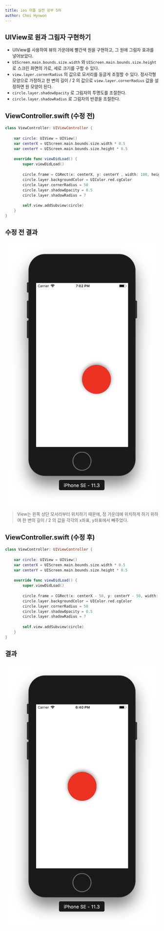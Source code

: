```yaml
---
title: ios 어플 실전 공부 5차
author: Choi Hyowon
---
```

## UIView로 원과 그림자 구현하기
* UIView를 사용하여 뷰의 가운데에 빨간색 원을 구현하고, 
그 원에 그림자 효과를 넣어보았다.
* `UIScreen.main.bounds.size.width`  와  `UIScreen.main.bounds.size.height` 로 스크린 화면의 가로, 세로 크기를 구할 수 있다.
* `view.layer.cornerRadius` 의 값으로 모서리를 둥글게 조절할 수 있다.
정사각형 모양으로 가정하고 한 변의 길이 / 2 의 값으로 `view.layer.cornerRadius` 값을 설정하면 원 모양이 된다.
* `circle.layer.shadowOpacity` 로 그림자의 투명도를 조절한다.
* `circle.layer.shadowRadius` 로 그림자의 반경을 조절한다.

## ViewController.swift (수정 전)
```swift
class ViewController: UIViewController {

    var circle: UIView = UIView()
    var centerX = UIScreen.main.bounds.size.width * 0.5
    var centerY = UIScreen.main.bounds.size.height * 0.5
    
    override func viewDidLoad() {
        super.viewDidLoad()
        
        circle.frame = CGRect(x: centerX, y: centerY , width: 100, height: 100)
        circle.layer.backgroundColor = UIColor.red.cgColor
        circle.layer.cornerRadius = 50
        circle.layer.shadowOpacity = 0.5
        circle.layer.shadowRadius = 7
        
        self.view.addSubview(circle)
    }
}
```

## 수정 전 결과
 ![Image](/images/red_circle_wrong_demo.png)

> View는 왼쪽 상단 모서리부터 위치하기 때문에, 정 가운데에 위치하게 하기 위하여 한 변의 길이 / 2 의 값을 각각의 x좌표, y좌표에서 빼주었다.

## ViewController.swift (수정 후)
```swift
class ViewController: UIViewController {

    var circle: UIView = UIView()
    var centerX = UIScreen.main.bounds.size.width * 0.5
    var centerY = UIScreen.main.bounds.size.height * 0.5
    
    override func viewDidLoad() {
        super.viewDidLoad()
        
        circle.frame = CGRect(x: centerX - 50, y: centerY - 50, width: 100, height: 100)
        circle.layer.backgroundColor = UIColor.red.cgColor
        circle.layer.cornerRadius = 50
        circle.layer.shadowOpacity = 0.5
        circle.layer.shadowRadius = 7
        
        self.view.addSubview(circle)
    }
}
```

## 결과
 ![Image](/images/red_circle_demo.png)